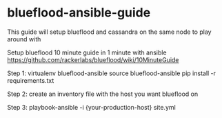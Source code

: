 blueflood-ansible-guide
=================
This guide will setup blueflood and cassandra on the same node to play around with

Setup blueflood 10 minute guide in 1 minute with ansible
https://github.com/rackerlabs/blueflood/wiki/10MinuteGuide

Step 1:
virtualenv blueflood-ansible
source blueflood-ansible
pip install -r requirements.txt

Step 2:
create an inventory file with the host you want blueflood on

Step 3:
playbook-ansible -i {your-production-host} site.yml




